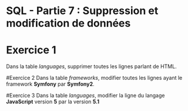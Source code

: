 # SQL - Partie 7 : Suppression et modification de données

# Exercice 1
Dans la table *languages*, supprimer toutes les lignes parlant de HTML.

#Exercice 2
Dans la table *frameworks*, modifier toutes les lignes ayant le framework **Symfony** par **Symfony2**.

#Exercice 3
Dans la table *languages*, modifier la ligne du langage **JavaScript** version **5** par la version **5.1**
